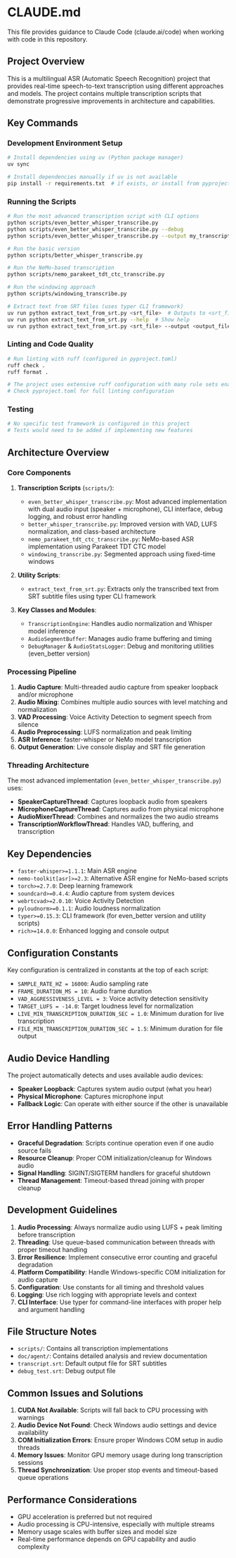 # CLAUDE.md

This file provides guidance to Claude Code (claude.ai/code) when working with code in this repository.

## Project Overview

This is a multilingual ASR (Automatic Speech Recognition) project that provides real-time speech-to-text transcription using different approaches and models. The project contains multiple transcription scripts that demonstrate progressive improvements in architecture and capabilities.

## Key Commands

### Development Environment Setup

```bash
# Install dependencies using uv (Python package manager)
uv sync

# Install dependencies manually if uv is not available
pip install -r requirements.txt  # if exists, or install from pyproject.toml
```

### Running the Scripts

```bash
# Run the most advanced transcription script with CLI options
python scripts/even_better_whisper_transcribe.py
python scripts/even_better_whisper_transcribe.py --debug
python scripts/even_better_whisper_transcribe.py --output my_transcript.srt

# Run the basic version
python scripts/better_whisper_transcribe.py

# Run the NeMo-based transcription
python scripts/nemo_parakeet_tdt_ctc_transcribe.py

# Run the windowing approach
python scripts/windowing_transcribe.py

# Extract text from SRT files (uses typer CLI framework)
uv run python extract_text_from_srt.py <srt_file>  # Outputs to <srt_file>.txt by default
uv run python extract_text_from_srt.py --help  # Show help
uv run python extract_text_from_srt.py <srt_file> --output <output_file>  # Save to custom file
```

### Linting and Code Quality

```bash
# Run linting with ruff (configured in pyproject.toml)
ruff check .
ruff format .

# The project uses extensive ruff configuration with many rule sets enabled
# Check pyproject.toml for full linting configuration
```

### Testing

```bash
# No specific test framework is configured in this project
# Tests would need to be added if implementing new features
```

## Architecture Overview

### Core Components

1. **Transcription Scripts** (`scripts/`):

   - `even_better_whisper_transcribe.py`: Most advanced implementation with dual audio input (speaker + microphone), CLI interface, debug logging, and robust error handling
   - `better_whisper_transcribe.py`: Improved version with VAD, LUFS normalization, and class-based architecture
   - `nemo_parakeet_tdt_ctc_transcribe.py`: NeMo-based ASR implementation using Parakeet TDT CTC model
   - `windowing_transcribe.py`: Segmented approach using fixed-time windows

2. **Utility Scripts**:
   - `extract_text_from_srt.py`: Extracts only the transcribed text from SRT subtitle files using typer CLI framework

3. **Key Classes and Modules**:
   - `TranscriptionEngine`: Handles audio normalization and Whisper model inference
   - `AudioSegmentBuffer`: Manages audio frame buffering and timing
   - `DebugManager` & `AudioStatsLogger`: Debug and monitoring utilities (even_better version)

### Processing Pipeline

1. **Audio Capture**: Multi-threaded audio capture from speaker loopback and/or microphone
2. **Audio Mixing**: Combines multiple audio sources with level matching and normalization
3. **VAD Processing**: Voice Activity Detection to segment speech from silence
4. **Audio Preprocessing**: LUFS normalization and peak limiting
5. **ASR Inference**: faster-whisper or NeMo model transcription
6. **Output Generation**: Live console display and SRT file generation

### Threading Architecture

The most advanced implementation (`even_better_whisper_transcribe.py`) uses:

- **SpeakerCaptureThread**: Captures loopback audio from speakers
- **MicrophoneCaptureThread**: Captures audio from physical microphone
- **AudioMixerThread**: Combines and normalizes the two audio streams
- **TranscriptionWorkflowThread**: Handles VAD, buffering, and transcription

## Key Dependencies

- `faster-whisper>=1.1.1`: Main ASR engine
- `nemo-toolkit[asr]>=2.3`: Alternative ASR engine for NeMo-based scripts
- `torch>=2.7.0`: Deep learning framework
- `soundcard>=0.4.4`: Audio capture from system devices
- `webrtcvad>=2.0.10`: Voice Activity Detection
- `pyloudnorm>=0.1.1`: Audio loudness normalization
- `typer>=0.15.3`: CLI framework (for even_better version and utility scripts)
- `rich>=14.0.0`: Enhanced logging and console output

## Configuration Constants

Key configuration is centralized in constants at the top of each script:

- `SAMPLE_RATE_HZ = 16000`: Audio sampling rate
- `FRAME_DURATION_MS = 10`: Audio frame duration
- `VAD_AGGRESSIVENESS_LEVEL = 3`: Voice activity detection sensitivity
- `TARGET_LUFS = -14.0`: Target loudness level for normalization
- `LIVE_MIN_TRANSCRIPTION_DURATION_SEC = 1.0`: Minimum duration for live transcription
- `FILE_MIN_TRANSCRIPTION_DURATION_SEC = 1.5`: Minimum duration for file output

## Audio Device Handling

The project automatically detects and uses available audio devices:

- **Speaker Loopback**: Captures system audio output (what you hear)
- **Physical Microphone**: Captures microphone input
- **Fallback Logic**: Can operate with either source if the other is unavailable

## Error Handling Patterns

- **Graceful Degradation**: Scripts continue operation even if one audio source fails
- **Resource Cleanup**: Proper COM initialization/cleanup for Windows audio
- **Signal Handling**: SIGINT/SIGTERM handlers for graceful shutdown
- **Thread Management**: Timeout-based thread joining with proper cleanup

## Development Guidelines

1. **Audio Processing**: Always normalize audio using LUFS + peak limiting before transcription
2. **Threading**: Use queue-based communication between threads with proper timeout handling
3. **Error Resilience**: Implement consecutive error counting and graceful degradation
4. **Platform Compatibility**: Handle Windows-specific COM initialization for audio capture
5. **Configuration**: Use constants for all timing and threshold values
6. **Logging**: Use rich logging with appropriate levels and context
7. **CLI Interface**: Use typer for command-line interfaces with proper help and argument handling

## File Structure Notes

- `scripts/`: Contains all transcription implementations
- `doc/agent/`: Contains detailed analysis and review documentation
- `transcript.srt`: Default output file for SRT subtitles
- `debug_test.srt`: Debug output file

## Common Issues and Solutions

1. **CUDA Not Available**: Scripts will fall back to CPU processing with warnings
2. **Audio Device Not Found**: Check Windows audio settings and device availability
3. **COM Initialization Errors**: Ensure proper Windows COM setup in audio threads
4. **Memory Issues**: Monitor GPU memory usage during long transcription sessions
5. **Thread Synchronization**: Use proper stop events and timeout-based queue operations

## Performance Considerations

- GPU acceleration is preferred but not required
- Audio processing is CPU-intensive, especially with multiple streams
- Memory usage scales with buffer sizes and model size
- Real-time performance depends on GPU capability and audio complexity
